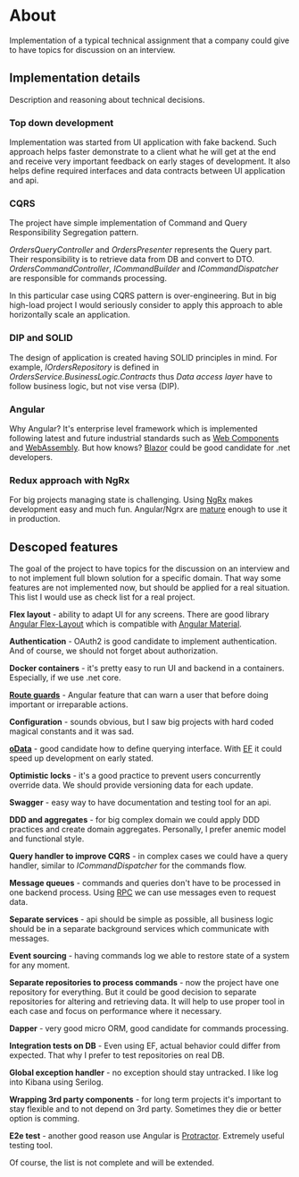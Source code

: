 # About

Implementation of a typical technical assignment that a company could give to have topics for discussion on an interview.

## Implementation details

Description and reasoning about technical decisions.

### Top down development

Implementation was started from UI application with fake backend. Such approach helps faster demonstrate to a client what he will get at the end and receive very important feedback on early stages of development. It also helps define required interfaces and data contracts between UI application and api.

### CQRS

The project have simple implementation of Command and Query Responsibility Segregation pattern.

*OrdersQueryController* and *OrdersPresenter* represents the Query part. Their responsibility is to retrieve data from DB and convert to DTO. *OrdersCommandController*, *ICommandBuilder* and *ICommandDispatcher* are responsible for commands processing.

In this particular case using CQRS pattern is over-engineering. But in big high-load project I would seriously consider to apply this approach to able horizontally scale an application.

### DIP and SOLID

The design of application is created having SOLID principles in mind. For example, *IOrdersRepository* is defined in *OrdersService.BusinessLogic.Contracts* thus *Data access layer* have to follow business logic, but not vise versa (DIP).

### Angular

Why Angular? It's enterprise level framework which is implemented following latest and future industrial standards such as [Web Components](https://en.wikipedia.org/wiki/Web_Components) and [WebAssembly](https://en.wikipedia.org/wiki/WebAssembly). But how knows? [Blazor](https://blazor.net/) could be good candidate for .net developers.

### Redux approach with NgRx

For big projects managing state is challenging. Using [NgRx](https://github.com/ngrx/platform) makes development easy and much fun. Angular/Ngrx are [mature](https://gist.github.com/btroncone/a6e4347326749f938510) enough to use it in production.

## Descoped features

The goal of the project to have topics for the discussion on an interview and to not implement full blown solution for a specific domain. That way some features are not implemented now, but should be applied for a real situation. This list I would use as check list for a real project.

**Flex layout** - ability to adapt UI for any screens. There are good library [Angular Flex-Layout](https://github.com/angular/flex-layout) which is compatible with [Angular Material](https://material.angular.io/).

**Authentication** - OAuth2 is good candidate to implement authentication. And of course, we should not forget about authorization.

**Docker containers** - it's pretty easy to run UI and backend in a containers. Especially, if we use .net core.

**[Route guards](https://angular.io/guide/router#guards)** - Angular feature that can warn a user that before doing important or irreparable actions.

**Configuration** - sounds obvious, but I saw big projects with hard coded magical constants and it was sad.

**[oData](https://www.odata.org/)** - good candidate how to define querying interface. With [EF](https://docs.microsoft.com/en-us/aspnet/web-api/overview/odata-support-in-aspnet-web-api/odata-v4/create-an-odata-v4-endpoint) it could speed up development on early stated.

**Optimistic locks** - it's a good practice to prevent users concurrently override data. We should provide versioning data for each update.

**Swagger** - easy way to have documentation and testing tool for an api.

**DDD and aggregates** - for big complex domain we could apply DDD practices and create domain aggregates. Personally, I prefer anemic model and functional style.

**Query handler to improve CQRS** - in complex cases we could have a query handler, similar to *ICommandDispatcher* for the commands flow.

**Message queues** - commands and queries don't have to be processed in one backend process. Using [RPC](https://www.rabbitmq.com/tutorials/tutorial-six-dotnet.html) we can use messages even to request data.

**Separate services** - api should be simple as possible, all business logic should be in a separate background services which communicate with messages.

**Event sourcing** - having commands log we able to restore state of a system for any moment.

**Separate repositories to process commands** - now the project have one repository for everything. But it could be good decision to separate repositories for altering and retrieving data. It will help to use proper tool in each case and focus on performance where it necessary.

**Dapper** - very good micro ORM, good candidate for commands processing.

**Integration tests on DB** - Even using EF, actual behavior could differ from expected. That why I prefer to test repositories on real DB.

**Global exception handler** - no exception should stay untracked. I like log into Kibana using Serilog.

**Wrapping 3rd party components** - for long term projects it's important to stay flexible and to not depend on 3rd party. Sometimes they die or better option is comming.

**E2e test** - another good reason use Angular is [Protractor](https://www.protractortest.org/#/). Extremely useful testing tool.

Of course, the list is not complete and will be extended.
